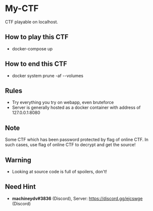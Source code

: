 # My-CTF
CTF playable on localhost.

## How to play this CTF
* docker-compose up

## How to end this CTF
* docker system prune -af --volumes

## Rules
* Try everything you try on webapp, even bruteforce
* Server is generally hosted as a docker container with address of 127.0.0.1:8080

## Note
Some CTF which has been password protected by flag of online CTF. In such cases, use flag of online CTF to decrypt and get the source!

## Warning
* Looking at source code is full of spoilers, don't!

## Need Hint
* **machineydv#3836** (Discord), Server: https://discord.gg/ejcswge (Discord) 
